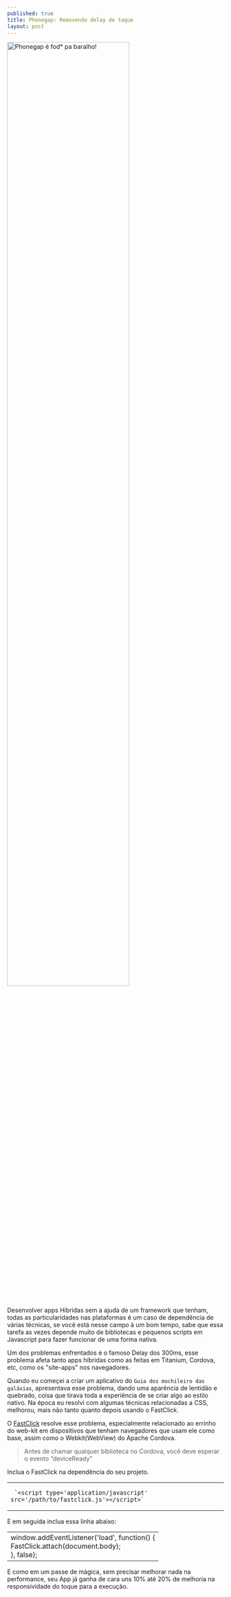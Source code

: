 ```yaml
---
published: true
title: Phonegap: Removendo delay de toque
layout: post
---
```

<img src="https://build.phonegap.com/images/marketing/build-diagram.png" title="Phonegap é fod* pa baralho!" width="75%"/>

Desenvolver apps Híbridas sem a ajuda de um framework que tenham, todas as particularidades nas plataformas é um caso de dependência de várias técnicas, se você está nesse campo à um bom tempo, sabe que essa tarefa as vezes depende muito de bibliotecas e pequenos scripts em Javascript para fazer funcionar de uma forma nativa.

Um dos problemas enfrentados é o famoso Delay dos 300ms, esse problema afeta tanto apps híbridas como as feitas em Titanium, Cordova, etc, como os "site-apps" nos navegadores.

Quando eu começei a criar um aplicativo do `Guia dos mochileiro das galáxias`, apresentava esse problema, dando uma aparência de lentidão e quebrado, coisa que tirava toda a experiência de se criar algo ao estilo nativo. Na época eu resolvi com algumas técnicas relacionadas a CSS, melhorou, mais não tanto quanto depois usando o FastClick.

O [FastClick](https://github.com/ftlabs/fastclick) resolve esse problema, especialmente relacionado ao errinho do web-kit em dispositivos que tenham navegadores que usam ele como base, assim como o Webkit(WebView) do Apache Cordova.

>Antes de chamar qualquer biblioteca no Cordova, você deve esperar o evento “deviceReady”

Inclua o FastClick na dependência do seu projeto.<br/>
<table>
 <td border="2px">
     
     `<script type='application/javascript' src='/path/to/fastclick.js'></script>`
 </td>
</table>


E em seguida inclua essa linha abaixo:

<table>
 <td border="2px">
     window.addEventListener('load', function() { <br/>
    FastClick.attach(document.body);<br/>
}, false);
 </td>
</table>

E como em um passe de mágica, sem precisar melhorar nada na performance, seu App já ganha de cara uns 10% até 20% de melhoria na responsividade do toque para a execução.
